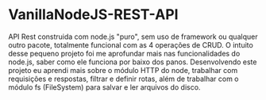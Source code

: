 # VanillaNodeJS-REST-API
API Rest construida com node.js "puro", sem uso de framework ou qualquer outro pacote, totalmente funcional com as 4 operações de CRUD.
O intuito desse pequeno projeto foi me aprofundar mais nas funcionalidades do node.js, saber como ele funciona por baixo dos panos.
Desenvolvendo este projeto eu aprendi mais sobre o módulo HTTP do node, trabalhar com requisições e respostas, filtrar e definir rotas, além de trabalhar com o módulo fs (FileSystem) para salvar e ler arquivos do disco. 
